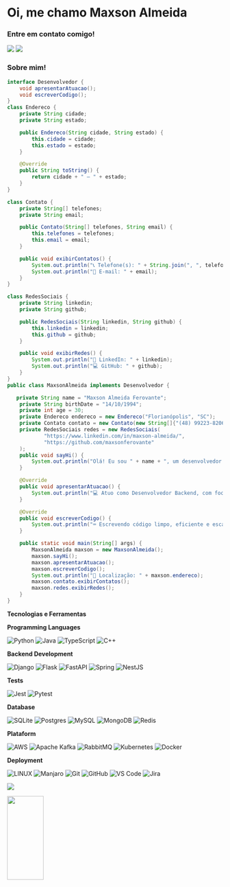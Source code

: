 # Oi, me chamo Maxson Almeida

### Entre em contato comigo! 
<div>
<a href="https://www.linkedin.com/in/maxson-almeida/" target="_blank"><img src="https://img.shields.io/badge/-LinkedIn-%230077B5?style=for-the-badge&logo=linkedin&logoColor=white" target="_blank"></a>   
<a href="malito: maxsonferovante@gmail.com" target="_blank"><img src="https://img.shields.io/badge/-Gmail-%230077B5?style=for-the-badge&logo=gmail&logoColor=white" target="_blank"></a>   
</div>

### Sobre mim! 

```java
interface Desenvolvedor {
    void apresentarAtuacao();
    void escreverCodigo();
}
class Endereco {
    private String cidade;
    private String estado;

    public Endereco(String cidade, String estado) {
        this.cidade = cidade;
        this.estado = estado;
    }

    @Override
    public String toString() {
        return cidade + " – " + estado;
    }
}

class Contato {
    private String[] telefones;
    private String email;

    public Contato(String[] telefones, String email) {
        this.telefones = telefones;
        this.email = email;
    }

    public void exibirContatos() {
        System.out.println("📞 Telefone(s): " + String.join(", ", telefones));
        System.out.println("📧 E-mail: " + email);
    }
}

class RedesSociais {
    private String linkedin;
    private String github;

    public RedesSociais(String linkedin, String github) {
        this.linkedin = linkedin;
        this.github = github;
    }

    public void exibirRedes() {
        System.out.println("🔗 LinkedIn: " + linkedin);
        System.out.println("💻 GitHub: " + github);
    }
}
public class MaxsonAlmeida implements Desenvolvedor {

   private String name = "Maxson Almeida Ferovante";
    private String birthDate = "14/10/1994";
    private int age = 30;
    private Endereco endereco = new Endereco("Florianópolis", "SC");
    private Contato contato = new Contato(new String[]{"(48) 99223-8206"}, "maxsonferovante@gmail.com");
    private RedesSociais redes = new RedesSociais(
            "https://www.linkedin.com/in/maxson-almeida/",
            "https://github.com/maxsonferovante"
    );
    public void sayHi() {
        System.out.println("Olá! Eu sou " + name + ", um desenvolvedor backend com experiência em Python e Java.");
    }

    @Override
    public void apresentarAtuacao() {
        System.out.println("💻 Atuo como Desenvolvedor Backend, com foco em APIs, Microsserviços e soluções escaláveis.");
    }

    @Override
    public void escreverCodigo() {
        System.out.println("⌨️ Escrevendo código limpo, eficiente e escalável usando boas práticas de engenharia de software.");
    }

    public static void main(String[] args) {
        MaxsonAlmeida maxson = new MaxsonAlmeida();
        maxson.sayHi();
        maxson.apresentarAtuacao();
        maxson.escreverCodigo();
        System.out.println("📍 Localização: " + maxson.endereco);
        maxson.contato.exibirContatos();
        maxson.redes.exibirRedes();
    }
}
```

**Tecnologias e Ferramentas**

<!-- (Aqui você pode adicionar tecnologias que aprendeu no curso, já listamos algumas delas, e outras que já domina)) -->

**Programming Languages**

![Python](https://img.shields.io/badge/python-3670A0?style=for-the-badge&logo=python&logoColor=ffdd54) 
![Java](https://img.shields.io/badge/java-%23ED8B00.svg?style=for-the-badge&logo=openjdk&logoColor=white)
![TypeScript](https://img.shields.io/badge/typescript-%23007ACC.svg?style=for-the-badge&logo=typescript&logoColor=white)
![C++](https://img.shields.io/badge/C%2B%2B-00599C?style=for-the-badge&logo=c%2B%2B&logoColor=white)

**Backend Development**

![Django](https://img.shields.io/badge/django-%23092E20.svg?style=for-the-badge&logo=django&logoColor=white) 
![Flask](https://img.shields.io/badge/flask-%23000.svg?style=for-the-badge&logo=flask&logoColor=white)
![FastAPI](https://img.shields.io/badge/FastAPI-005571?style=for-the-badge&logo=fastapi) 
![Spring](https://img.shields.io/badge/spring-%236DB33F.svg?style=for-the-badge&logo=spring&logoColor=white)
![NestJS](https://img.shields.io/badge/nestjs-%23E0234E.svg?style=for-the-badge&logo=nestjs&logoColor=white)

**Tests**

![Jest](https://img.shields.io/badge/Jest-C21325?style=for-the-badge&logo=jest&logoColor=white)
![Pytest](https://img.shields.io/badge/pytest-%23ffffff.svg?style=for-the-badge&logo=pytest&logoColor=2f9fe3)

**Database**

![SQLite](https://img.shields.io/badge/sqlite-%2307405e.svg?style=for-the-badge&logo=sqlite&logoColor=white) 
![Postgres](https://img.shields.io/badge/postgres-%23316192.svg?style=for-the-badge&logo=postgresql&logoColor=white)
![MySQL](https://img.shields.io/badge/mysql-4479A1.svg?style=for-the-badge&logo=mysql&logoColor=white)
![MongoDB](https://img.shields.io/badge/-MongoDB-13aa52?style=for-the-badge&logo=mongodb&logoColor=white)
![Redis](https://img.shields.io/badge/redis-%23DD0031.svg?style=for-the-badge&logo=redis&logoColor=white)


**Plataform**

![AWS](https://img.shields.io/badge/AWS-%23FF9900.svg?style=for-the-badge&logo=amazon-aws&logoColor=white)
![Apache Kafka](https://img.shields.io/badge/Apache%20Kafka-000?style=for-the-badge&logo=apachekafka)
![RabbitMQ](https://img.shields.io/badge/Rabbitmq-FF6600?style=for-the-badge&logo=rabbitmq&logoColor=white)
![Kubernetes](https://img.shields.io/badge/kubernetes-%23326ce5.svg?style=for-the-badge&logo=kubernetes&logoColor=white)
![Docker](https://img.shields.io/badge/Docker-2CA5E0?style=for-the-badge&logo=docker&logoColor=white)

**Deployment**

![LINUX](https://img.shields.io/badge/Linux-FCC624?style=for-the-badge&logo=linux&logoColor=black)
![Manjaro](https://img.shields.io/badge/Manjaro-35BF5C?style=for-the-badge&logo=Manjaro&logoColor=white)
![Git](https://img.shields.io/badge/git-%23F05033.svg?style=for-the-badge&logo=git&logoColor=white)
![GitHub](https://img.shields.io/badge/github-%23121011.svg?style=for-the-badge&logo=github&logoColor=white)
![VS Code](https://img.shields.io/badge/VS%20Code-0078d7.svg?style=for-the-badge&logo=visual-studio-code&logoColor=white)
![Jira](https://img.shields.io/badge/jira-%230A0FFF.svg?style=for-the-badge&logo=jira&logoColor=white)

[![](https://visitcount.itsvg.in/api?id=maxsonferovante&icon=2&color=1)](https://visitcount.itsvg.in)

<div align="left">
  
  <img width="41%" height="195px" src="https://github-readme-stats.vercel.app/api/top-langs/?username=maxsonferovante&layout=compact&hide_border=true&title_color=8f00ff&text_color=ffffff&bg_color=0d1117" />
  
 </div>

<!-- Proudly created with GPRM ( https://gprm.itsvg.in ) -->
